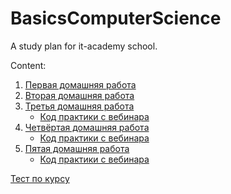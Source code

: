 # BasicsComputerScience
A study plan for it-academy school.

Content:

1. [Первая домашняя работа](./hw_first_lesson/README.md)
2. [Вторая домашняя работа](./second_lesson/hw_questions.md)
3. [Третья домашняя работа](./third_lesson/hw_practice.py)
   - [Код практики с вебинара](./third_lesson/cw_practice.py)
4. [Четвёртая домашняя работа](./fourth_lesson/hw_practice.py)
   - [Код практики с вебинара](./fourth_lesson/cw_practice.py)
5. [Пятая домашняя работа](./five_lesson/hw_practice.py)
   - [Код практики с вебинара](./five_lesson/cw_practice.py)

[Тест по курсу](./test.md)
